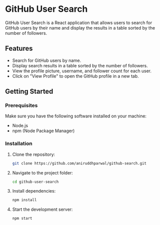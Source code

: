 # GitHub User Search

GitHub User Search is a React application that allows users to search for GitHub users by their name and display the results in a table sorted by the number of followers.

## Features

- Search for GitHub users by name.
- Display search results in a table sorted by the number of followers.
- View the profile picture, username, and follower count for each user.
- Click on "View Profile" to open the GitHub profile in a new tab.

## Getting Started

### Prerequisites

Make sure you have the following software installed on your machine:

- Node.js
- npm (Node Package Manager)

### Installation

1. Clone the repository:

   ```bash
   git clone https://github.com/aniruddhparwal/github-search.git
   ```

2. Navigate to the project folder:

   ```bash
   cd github-user-search
   ```

3. Install dependencies:

   ```bash
   npm install
   ```

4. Start the development server:

   ```bash
   npm start
   ```
